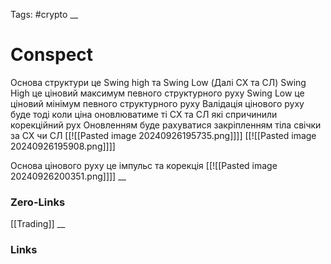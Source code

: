 Tags: #crypto 
__
# Conspect

Основа структури це Swing high та Swing Low (Далі СХ та СЛ)
	Swing High це ціновий максимум певного структурного руху
	Swing Low це ціновий мінімум певного структурного руху
Валідація цінового руху буде тоді коли ціна оновлюватиме ті СХ та СЛ які спричинили корекційний рух
	Оновленням буде рахуватися закріпленням тіла свічки за СХ чи СЛ
[[![[Pasted image 20240926195735.png]]]]
[[![[Pasted image 20240926195908.png]]]]

Основа цінового руху це імпульс та корекція 
[[![[Pasted image 20240926200351.png]]]]
__
### Zero-Links

[[Trading]]
__
### Links

